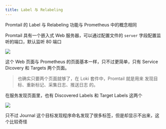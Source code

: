 ```yaml
---
title: Label 与 Relabeling
---
```


Promtail 的 Label 与 Relabeling 功能与 Prometheus 中的概念相同

Promtail 具有一个嵌入式 Web 服务器，可以通过配置文件的 `server` 字段配置监听的端口，默认监听 80 端口

![](https://notes-learning.oss-cn-beijing.aliyuncs.com/mdqko5/1616129665346-dc2414b8-d71a-4d16-864a-019c0706ec01.png)

这个 Web 页面与 Prometheus 的页面基本一样，只不过更简单，只有 Service Dicovery 和 Targets 两个页面。

> 也确实只要两个页面就够了，在 Loki 套件中，Promtail 就是用来 发现目标、重新标记、采集日志、推送日志 的。

在服务发现页面里，也有 Discovered Labels 和 Target Labels 这两个

![](https://notes-learning.oss-cn-beijing.aliyuncs.com/mdqko5/1616129665338-c95fc783-cbd1-4e6c-958f-6a8a78448899.png)

只不过 Journal 这个目标发现程序命名发现了很多标签，但是却显示不出来，这个比较奇怪
